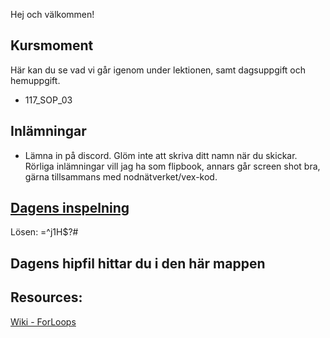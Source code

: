 Hej och välkommen!

## Kursmoment
Här kan du se vad vi går igenom under lektionen, samt dagsuppgift och hemuppgift.

* 117_SOP_03

## Inlämningar

- Lämna in på discord. Glöm inte att skriva ditt namn när du skickar. Rörliga inlämningar vill jag ha som flipbook, annars går screen shot bra, gärna tillsammans med nodnätverket/vex-kod.

## [Dagens inspelning]()

Lösen: =^j1H$?#

## Dagens hipfil hittar du i den här mappen

## Resources:
[Wiki - ForLoops](https://github.com/Studio-Konkret/Technical-Direction/wiki/ForLoop)
